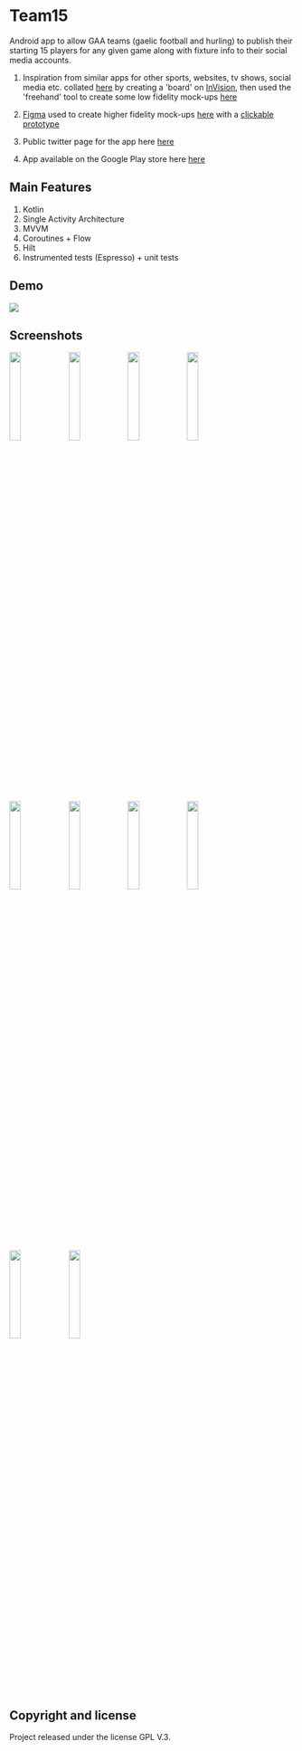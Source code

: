# Team15

Android app to allow GAA teams (gaelic football and hurling) to publish their starting 15 players for any given game along with fixture info to their social media accounts.

1. Inspiration from similar apps for other sports, websites, tv shows, social media etc. collated [here](https://projects.invisionapp.com/boards/FH3SJMFPAC5/) by creating a 'board' on [InVision](https://www.invisionapp.com/), then used the 'freehand' tool to create some low fidelity mock-ups [here](https://projects.invisionapp.com/freehand/document/NQsES8All)

2. [Figma](https://www.figma.com) used to create higher fidelity mock-ups [here](https://www.figma.com/file/UVTI2edjZDEThpWotpd9LRFP/Team15?node-id=150%3A5414) with a [clickable prototype](https://www.figma.com/proto/UVTI2edjZDEThpWotpd9LRFP/Team15?node-id=153%3A6564&scaling=min-zoom&page-id=150%3A5414&starting-point-node-id=151%3A5545&show-proto-sidebar=1)

3. Public twitter page for the app here [here](https://twitter.com/Team15App)

4. App available on the Google Play store here [here](https://play.google.com/store/apps/details?id=com.appteam15.team15)

## Main Features
1. Kotlin
1. Single Activity Architecture
1. MVVM
1. Coroutines + Flow
1. Hilt
1. Instrumented tests (Espresso) + unit tests

## Demo

![](demo.gif)


## Screenshots

<p float="left">
<img src="https://user-images.githubusercontent.com/9675246/184333950-8f25ea61-d1a5-42f6-baa3-405cc6158e9b.jpg" width="20%" height="20%" />
<img src="https://user-images.githubusercontent.com/9675246/184334049-7972cbda-c581-4ead-9032-562cafa244a3.jpg" width="20%" height="20%" />
<img src="https://user-images.githubusercontent.com/9675246/184334427-474b3cc9-7271-4c2f-9b23-12d628a82b57.jpg" width="20%" height="20%" />
<img src="https://user-images.githubusercontent.com/9675246/184334439-8f01d9fe-d7ee-4f04-969e-360a6b874d7c.jpg" width="20%" height="20%" />

<p float="left">
<img src="https://user-images.githubusercontent.com/9675246/184334991-98c90b52-5ca7-49f5-a130-bbfbd64381b3.jpg" width="20%" height="20%" />
<img src="https://user-images.githubusercontent.com/9675246/184335044-77e65002-03cf-40e5-ba0f-7cbd12d17be4.jpg" width="20%" height="20%" />
<img src="https://user-images.githubusercontent.com/9675246/184335053-a5810e22-2418-43d6-b169-1a458194daf2.jpg" width="20%" height="20%" />
<img src="https://user-images.githubusercontent.com/9675246/184336527-df16e6ec-51ab-44f4-a0e2-b18a9995550a.jpg" width="20%" height="20%" />

<p float="left">
<img src="https://user-images.githubusercontent.com/9675246/184335193-f2f3afd0-d532-4763-b668-403f922b51f9.jpg" width="20%" height="20%" />
<img src="https://user-images.githubusercontent.com/9675246/184336394-c77e89e2-049c-46bb-8210-4e6c2410041e.jpg" width="20%" height="20%" />

## Copyright and license

Project released under the license GPL V.3.
